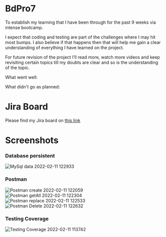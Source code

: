 # BdPro7

To establish my learning that I have been through for the past 9 weeks via intense bootcamp.

I expect that coding and testing are part of the challenges where I may hit most bumps. I also believe if that happens then that will help me gain a clear understanding of everything I have learned on the project.

For future revision of the project I’ll read more, watch more videos and keep revisiting certain topics till my doubts are clear and so is the understanding of the topic.

What went well:


What didn't go as planned:





# Jira Board
Please find my Jira board on [this link](https://bdstudy07.atlassian.net/jira/software/projects/BD/boards/2)


# Screenshots
### Database persistent
![MySql data 2022-02-11 122933](https://user-images.githubusercontent.com/95347900/153593425-44108ce5-9839-4b67-9cd4-a610049666db.png)

### Postman
![Postman create 2022-02-11 122059](https://user-images.githubusercontent.com/95347900/153593504-0d0b49cb-1972-43bf-a132-a198c2704bfb.png)
![Postman getAll 2022-02-11 122304](https://user-images.githubusercontent.com/95347900/153593545-1cdb2331-da74-4f36-a99e-59f5ecb95f09.png)
![Postman replace 2022-02-11 122533](https://user-images.githubusercontent.com/95347900/153593577-9e1ce93c-9c27-4c20-bdfc-e84656b3cab4.png)
![Postman Delete 2022-02-11 122632](https://user-images.githubusercontent.com/95347900/153593609-7a9e5335-e179-48ed-abd8-5ad7d3d36b38.png)

### Testing Coverage
![Testing Coverage 2022-02-11 113742](https://user-images.githubusercontent.com/95347900/153593657-0d285317-30d9-40dc-8883-949441b1e765.png)




